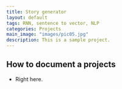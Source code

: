 ```yaml
---
title: Story generator
layout: default
tags: RNN, sentence to vector, NLP
categories: Projects
main_image: "images/pic05.jpg"
description: This is a sample project.
---
```


## How to document a projects
* Right here.
